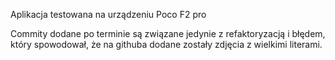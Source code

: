 Aplikacja testowana na urządzeniu Poco F2 pro

Commity dodane po terminie są związane jedynie z refaktoryzacją i błędem, który spowodował, że na githuba dodane zostały zdjęcia z wielkimi literami.
